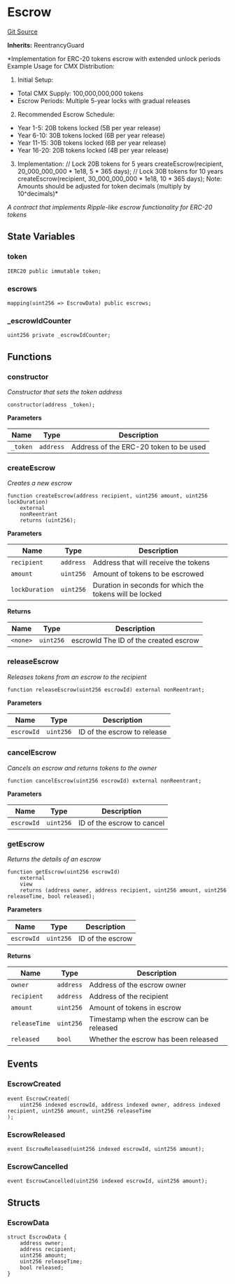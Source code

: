 # Escrow
[Git Source](https://github.com/capsign/protocol/blob/dfa6820124c5610a6bfa06329447dbae7c24bc0a/src/Utilities/Escrow.sol)

**Inherits:**
ReentrancyGuard

*Implementation for ERC-20 tokens escrow with extended unlock periods
Example Usage for CMX Distribution:
1. Initial Setup:
- Total CMX Supply: 100,000,000,000 tokens
- Escrow Periods: Multiple 5-year locks with gradual releases
2. Recommended Escrow Schedule:
- Year 1-5:  20B tokens locked (5B per year release)
- Year 6-10: 30B tokens locked (6B per year release)
- Year 11-15: 30B tokens locked (6B per year release)
- Year 16-20: 20B tokens locked (4B per year release)
3. Implementation:
// Lock 20B tokens for 5 years
createEscrow(recipient, 20_000_000_000 * 1e18, 5 * 365 days);
// Lock 30B tokens for 10 years
createEscrow(recipient, 30_000_000_000 * 1e18, 10 * 365 days);
Note: Amounts should be adjusted for token decimals (multiply by 10^decimals)*

*A contract that implements Ripple-like escrow functionality for ERC-20 tokens*


## State Variables
### token

```solidity
IERC20 public immutable token;
```


### escrows

```solidity
mapping(uint256 => EscrowData) public escrows;
```


### _escrowIdCounter

```solidity
uint256 private _escrowIdCounter;
```


## Functions
### constructor

*Constructor that sets the token address*


```solidity
constructor(address _token);
```
**Parameters**

|Name|Type|Description|
|----|----|-----------|
|`_token`|`address`|Address of the ERC-20 token to be used|


### createEscrow

*Creates a new escrow*


```solidity
function createEscrow(address recipient, uint256 amount, uint256 lockDuration)
    external
    nonReentrant
    returns (uint256);
```
**Parameters**

|Name|Type|Description|
|----|----|-----------|
|`recipient`|`address`|Address that will receive the tokens|
|`amount`|`uint256`|Amount of tokens to be escrowed|
|`lockDuration`|`uint256`|Duration in seconds for which the tokens will be locked|

**Returns**

|Name|Type|Description|
|----|----|-----------|
|`<none>`|`uint256`|escrowId The ID of the created escrow|


### releaseEscrow

*Releases tokens from an escrow to the recipient*


```solidity
function releaseEscrow(uint256 escrowId) external nonReentrant;
```
**Parameters**

|Name|Type|Description|
|----|----|-----------|
|`escrowId`|`uint256`|ID of the escrow to release|


### cancelEscrow

*Cancels an escrow and returns tokens to the owner*


```solidity
function cancelEscrow(uint256 escrowId) external nonReentrant;
```
**Parameters**

|Name|Type|Description|
|----|----|-----------|
|`escrowId`|`uint256`|ID of the escrow to cancel|


### getEscrow

*Returns the details of an escrow*


```solidity
function getEscrow(uint256 escrowId)
    external
    view
    returns (address owner, address recipient, uint256 amount, uint256 releaseTime, bool released);
```
**Parameters**

|Name|Type|Description|
|----|----|-----------|
|`escrowId`|`uint256`|ID of the escrow|

**Returns**

|Name|Type|Description|
|----|----|-----------|
|`owner`|`address`|Address of the escrow owner|
|`recipient`|`address`|Address of the recipient|
|`amount`|`uint256`|Amount of tokens in escrow|
|`releaseTime`|`uint256`|Timestamp when the escrow can be released|
|`released`|`bool`|Whether the escrow has been released|


## Events
### EscrowCreated

```solidity
event EscrowCreated(
    uint256 indexed escrowId, address indexed owner, address indexed recipient, uint256 amount, uint256 releaseTime
);
```

### EscrowReleased

```solidity
event EscrowReleased(uint256 indexed escrowId, uint256 amount);
```

### EscrowCancelled

```solidity
event EscrowCancelled(uint256 indexed escrowId, uint256 amount);
```

## Structs
### EscrowData

```solidity
struct EscrowData {
    address owner;
    address recipient;
    uint256 amount;
    uint256 releaseTime;
    bool released;
}
```

